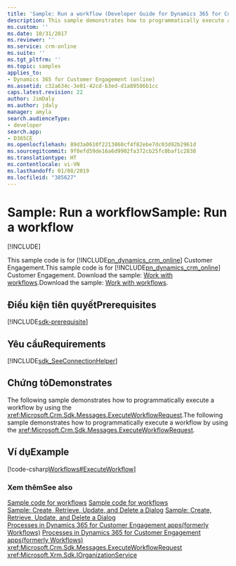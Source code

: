 ```yaml
---
title: 'Sample: Run a workflow (Developer Guide for Dynamics 365 for Customer Engagement apps) | MicrosoftDocs'
description: This sample demonstrates how to programmatically execute a workflow by using the ExecuteWorkflowRequest
ms.custom: ''
ms.date: 10/31/2017
ms.reviewer: ''
ms.service: crm-online
ms.suite: ''
ms.tgt_pltfrm: ''
ms.topic: samples
applies_to:
- Dynamics 365 for Customer Engagement (online)
ms.assetid: c32a634c-3e01-42cd-b3ed-d1a89586b1cc
caps.latest.revision: 22
author: JimDaly
ms.author: jdaly
manager: amyla
search.audienceType:
- developer
search.app:
- D365CE
ms.openlocfilehash: 89d3a0610f2213860cf4f82ebe7dc03d92b2961d
ms.sourcegitcommit: 9f0efd59de16a6d9902fa372cb25fc0baf1c2838
ms.translationtype: HT
ms.contentlocale: vi-VN
ms.lasthandoff: 01/08/2019
ms.locfileid: "385627"
---
```

# <a name="sample-run-a-workflow"></a><span data-ttu-id="3982c-103">Sample: Run a workflow</span><span class="sxs-lookup"><span data-stu-id="3982c-103">Sample: Run a workflow</span></span>

[!INCLUDE[](../includes/cc_applies_to_update_9_0_0.md)]

<span data-ttu-id="3982c-104">This sample code is for [!INCLUDE[pn_dynamics_crm_online](../includes/pn-dynamics-crm-online.md)] Customer Engagement.</span><span class="sxs-lookup"><span data-stu-id="3982c-104">This sample code is for [!INCLUDE[pn_dynamics_crm_online](../includes/pn-dynamics-crm-online.md)] Customer Engagement.</span></span> <span data-ttu-id="3982c-105">Download the sample: [Work with workflows](https://code.msdn.microsoft.com/Work-with-workflows-edf8f3bf).</span><span class="sxs-lookup"><span data-stu-id="3982c-105">Download the sample: [Work with workflows](https://code.msdn.microsoft.com/Work-with-workflows-edf8f3bf).</span></span>

## <a name="prerequisites"></a><span data-ttu-id="3982c-106">Điều kiện tiên quyết</span><span class="sxs-lookup"><span data-stu-id="3982c-106">Prerequisites</span></span>
[!INCLUDE[sdk-prerequisite](../includes/sdk-prerequisite.md)]
  
## <a name="requirements"></a><span data-ttu-id="3982c-107">Yêu cầu</span><span class="sxs-lookup"><span data-stu-id="3982c-107">Requirements</span></span>  
[!INCLUDE[sdk_SeeConnectionHelper](../includes/sdk-seeconnectionhelper.md)]
  
## <a name="demonstrates"></a><span data-ttu-id="3982c-108">Chứng tỏ</span><span class="sxs-lookup"><span data-stu-id="3982c-108">Demonstrates</span></span>  
 <span data-ttu-id="3982c-109">The following sample demonstrates how to programmatically execute a workflow by using the <xref:Microsoft.Crm.Sdk.Messages.ExecuteWorkflowRequest>.</span><span class="sxs-lookup"><span data-stu-id="3982c-109">The following sample demonstrates how to programmatically execute a workflow by using the <xref:Microsoft.Crm.Sdk.Messages.ExecuteWorkflowRequest>.</span></span>  
  
## <a name="example"></a><span data-ttu-id="3982c-110">Ví dụ</span><span class="sxs-lookup"><span data-stu-id="3982c-110">Example</span></span>  
 [!code-csharp[Workflows#ExecuteWorkflow](../snippets/csharp/CRMV8/workflows/cs/executeworkflow.cs#executeworkflow)]  
  
### <a name="see-also"></a><span data-ttu-id="3982c-111">Xem thêm</span><span class="sxs-lookup"><span data-stu-id="3982c-111">See also</span></span>  
 <span data-ttu-id="3982c-112">[Sample code for workflows](sample-code-processes.md) </span><span class="sxs-lookup"><span data-stu-id="3982c-112">[Sample code for workflows](sample-code-processes.md) </span></span>  
 <span data-ttu-id="3982c-113">[Sample: Create, Retrieve, Update, and Delete a Dialog](sample-create-retrieve-update-delete-dialog.md) </span><span class="sxs-lookup"><span data-stu-id="3982c-113">[Sample: Create, Retrieve, Update, and Delete a Dialog](sample-create-retrieve-update-delete-dialog.md) </span></span>  
 <span data-ttu-id="3982c-114">[Processes in Dynamics 365 for Customer Engagement apps(formerly Workflows)](automate-business-processes-customer-engagement.md) </span><span class="sxs-lookup"><span data-stu-id="3982c-114">[Processes in Dynamics 365 for Customer Engagement apps(formerly Workflows)](automate-business-processes-customer-engagement.md) </span></span>  
 <xref:Microsoft.Crm.Sdk.Messages.ExecuteWorkflowRequest>   
<xref:Microsoft.Xrm.Sdk.IOrganizationService>
